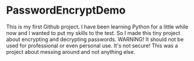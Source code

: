 # PasswordEncryptDemo
This is my first Github project. I have been learning Python for a little while now and I wanted to put my skills to the test. So I made this tiny project about encrypting and decrypting passwords. WARNING! It should not be used for professional or even personal use. It's not secure! This was a project about messing around and not anything else.
